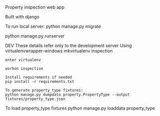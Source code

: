 Property inspection web app

Built with django

To run local server:
python manage.py migrate

python manage.py runserver


DEV
These details refer only to the development server
    Using virtualenvwrapper-windows
    mkvirtualenv inspection
    
    enter virtualenv

    workon inspection

    Install requirements if needed
    pip install -r requirements.txt

    To generate property_type fixtures:
    python manage.py dumpdata property.PropertyType --output fixtures/property_type.json

   To load property_type fixtures
   python manage.py loaddata property_type

    